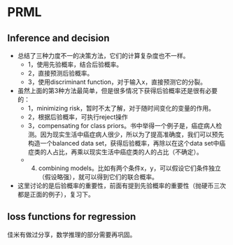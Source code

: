 # PRML

## Inference and decision
+ 总结了三种力度不一的决策方法，它们的计算复杂度也不一样。
  + 1，使用先验概率，结合后验概率。
  + 2，直接预测后验概率。
  + 3，使用discriminant function，对于输入x，直接预测它的分裂。
+ 虽然上面的第3种方法最简单，但是很多情况下获得后验概率还是很有必要的：
  + 1，minimizing risk，暂时不太了解，对于随时间变化的变量的作用。
  + 2，根据后验概率，可执行reject操作
  + 3，compensating for class priors。书中举得一个例子是，癌症病人检测。因为现实生活中癌症病人很少，所以为了提高准确度，我们可以预先构造一个balanced data set，获得后验概率，再除以在这个data set中癌症类的人占比，再乘以现实生活中癌症类的人的占比（不确定）。
  + 4. combining models。比如有两个条件x，y，可以假设它们条件独立（假设略强），就可以得到它们的联合概率。
+ 这里讨论的是后验概率的重要性，前面有提到先验概率的重要性（抛硬币三次都是正面的例子），复习下。

## loss functions for regression
佳米有做过分享，数学推理的部分需要再巩固。
